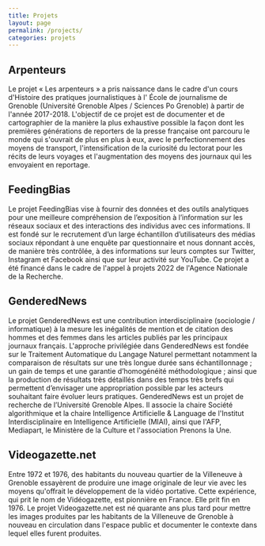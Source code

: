 ```yaml
---
title: Projets
layout: page
permalink: /projects/
categories: projets
---
```


<h2>Arpenteurs</h2>

Le projet « Les arpenteurs » a pris naissance dans le cadre d'un cours d'Histoire des pratiques journalistiques à l' École de journalisme de Grenoble (Université Grenoble Alpes / Sciences Po Grenoble) à partir de l'année 2017-2018. L'objectif de ce projet est de documenter et de cartographier de la manière la plus exhaustive possible la façon dont les premières générations de reporters de la presse française ont parcouru le monde qui s'ouvrait de plus en plus à eux, avec le perfectionnement des moyens de transport, l'intensification de la curiosité du lectorat pour les récits de leurs voyages et l'augmentation des moyens des journaux qui les envoyaient en reportage. 

<h2>FeedingBias</h2>

Le projet FeedingBias vise à fournir des données et des outils analytiques pour une meilleure compréhension de l’exposition à l’information sur les réseaux sociaux et des interactions des individus avec ces informations. Il est fondé sur le recrutement d’un large échantillon d’utilisateurs des médias sociaux répondant à une enquête par questionnaire et nous donnant accès, de manière très contrôlée, à des informations sur leurs comptes sur Twitter, Instagram et Facebook ainsi que sur leur activité sur YouTube. Ce projet a été financé dans le cadre de l'appel à projets 2022 de l'Agence Nationale de la Recherche.

<h2>GenderedNews</h2>

Le projet GenderedNews est une contribution interdisciplinaire (sociologie / informatique) à la mesure les inégalités de mention et de citation des hommes et des femmes dans les articles publiés par les principaux journaux français. L'approche privilégiée dans GenderedNews est fondée sur le Traitement Automatique du Langage Naturel permettant notamment la comparaison de résultats sur une très longue durée sans échantillonnage ; un gain de temps et une garantie d’homogénéité méthodologique ; ainsi que la production de résultats très détaillés dans des temps très brefs qui permettent d’envisager une appropriation possible par les acteurs souhaitant faire évoluer leurs pratiques. GenderedNews est un projet de recherche de l’Université Grenoble Alpes. Il associe la chaire Société algorithmique et la chaire Intelligence Artificielle & Language de l'Institut Interdisciplinaire en Intelligence Artificielle (MIAI), ainsi que l'AFP, Mediapart, le Ministère de la Culture et l'association Prenons la Une.

<h2>Videogazette.net</h2>

Entre 1972 et 1976, des habitants du nouveau quartier de la Villeneuve à Grenoble essayèrent de produire une image originale de leur vie avec les moyens qu'offrait le développement de la vidéo portative. Cette expérience, qui prit le nom de Vidéogazette, est pionnière en France. Elle prit fin en 1976. Le projet Videogazette.net est né quarante ans plus tard pour mettre les images produites par les habitants de la Villeneuve de Grenoble à nouveau en circulation dans l'espace public et documenter le contexte dans lequel elles furent produites.
